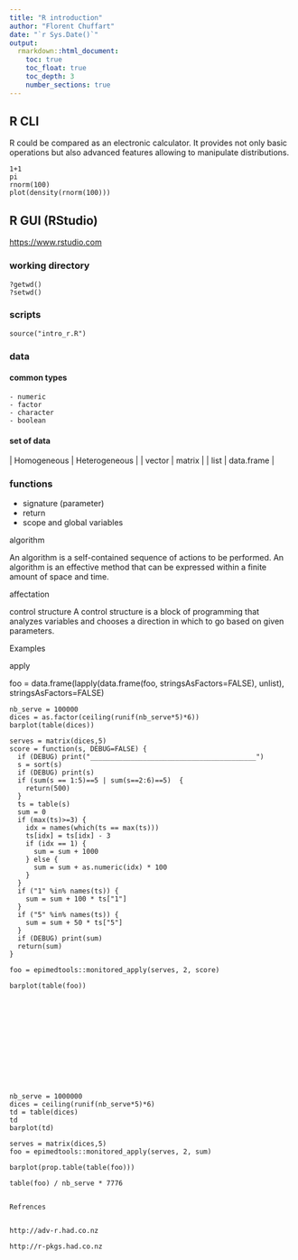 ```yaml
---
title: "R introduction"
author: "Florent Chuffart"
date: "`r Sys.Date()`"
output: 
  rmarkdown::html_document:
    toc: true
    toc_float: true
    toc_depth: 3
    number_sections: true
---
```




## R CLI

R could be compared as an electronic calculator. It provides not only basic operations but also advanced features allowing to manipulate distributions.

```{r}
1+1
pi
rnorm(100)
plot(density(rnorm(100)))
```


## R GUI (RStudio)

https://www.rstudio.com

### working directory
```{r}
?getwd()
?setwd()
```

### scripts

```{r}
source("intro_r.R")
```

### data 

#### common types
    - numeric
    - factor
    - character
    - boolean
    
#### set of data

|	Homogeneous |	Heterogeneous |
|  vector     | matrix        |
|  list       | data.frame    |



### functions
  - signature (parameter)
  - return
  - scope and global variables
  

  

algorithm

An algorithm is a self-contained sequence of actions to be performed. 
An algorithm is an effective method that can be expressed within a finite amount of space and time.

 
affectation

control structure
  A control structure is a block of programming that analyzes variables and chooses a direction in which to go based on given parameters.
  





Examples 

apply

foo = data.frame(lapply(data.frame(foo, stringsAsFactors=FALSE), unlist), stringsAsFactors=FALSE)



```{r}
nb_serve = 100000
dices = as.factor(ceiling(runif(nb_serve*5)*6))
barplot(table(dices))

serves = matrix(dices,5)
score = function(s, DEBUG=FALSE) {
  if (DEBUG) print("_________________________________________")
  s = sort(s)
  if (DEBUG) print(s)
  if (sum(s == 1:5)==5 | sum(s==2:6)==5)  {
    return(500)
  }
  ts = table(s)
  sum = 0
  if (max(ts)>=3) {
    idx = names(which(ts == max(ts)))
    ts[idx] = ts[idx] - 3
    if (idx == 1) {
      sum = sum + 1000
    } else {
      sum = sum + as.numeric(idx) * 100      
    }
  }
  if ("1" %in% names(ts)) {
    sum = sum + 100 * ts["1"]      
  }
  if ("5" %in% names(ts)) {
    sum = sum + 50 * ts["5"]      
  }
  if (DEBUG) print(sum)
  return(sum)
}

foo = epimedtools::monitored_apply(serves, 2, score)

barplot(table(foo))













nb_serve = 1000000
dices = ceiling(runif(nb_serve*5)*6)
td = table(dices)
td
barplot(td)

serves = matrix(dices,5)
foo = epimedtools::monitored_apply(serves, 2, sum)

barplot(prop.table(table(foo)))

table(foo) / nb_serve * 7776


Refrences


http://adv-r.had.co.nz

http://r-pkgs.had.co.nz

```

